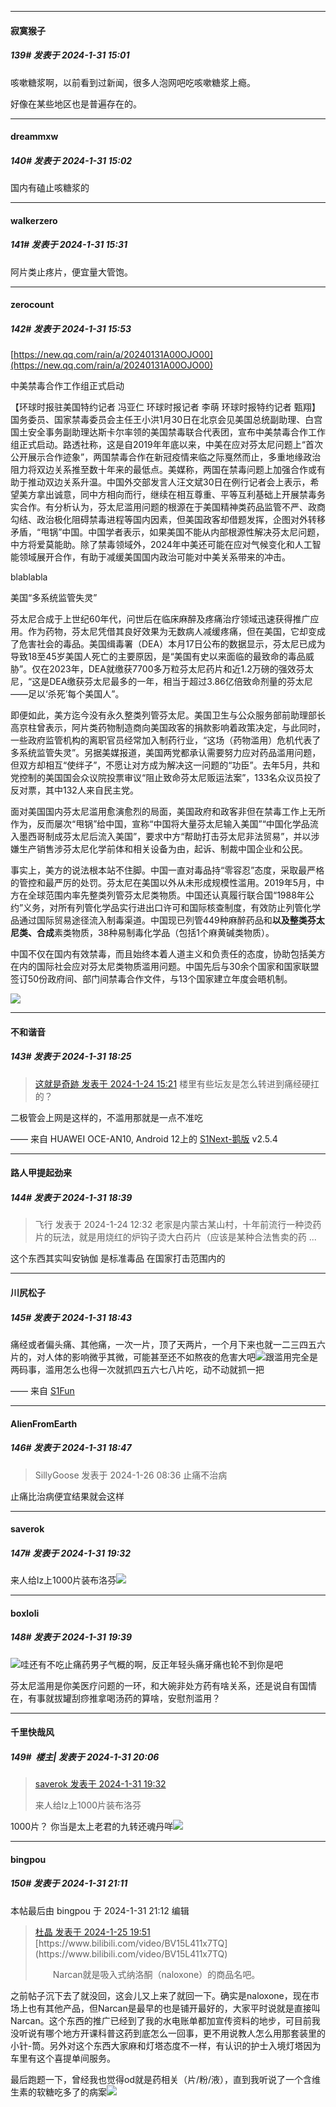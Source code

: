 
*****

####  寂寞猴子  
##### 139#       发表于 2024-1-31 15:01

咳嗽糖浆啊，以前看到过新闻，很多人泡网吧吃咳嗽糖浆上瘾。

好像在某些地区也是普遍存在的。

*****

####  dreammxw  
##### 140#       发表于 2024-1-31 15:02

国内有磕止咳糖浆的


*****

####  walkerzero  
##### 141#       发表于 2024-1-31 15:31

阿片类止疼片，便宜量大管饱。


*****

####  zerocount  
##### 142#       发表于 2024-1-31 15:53

[https://new.qq.com/rain/a/20240131A00OJO00](https://new.qq.com/rain/a/20240131A00OJO00)

中美禁毒合作工作组正式启动

【环球时报驻美国特约记者 冯亚仁 环球时报记者 李萌 环球时报特约记者 甄翔】国务委员、国家禁毒委员会主任王小洪1月30日在北京会见美国总统副助理、白宫国土安全事务副助理达斯卡尔率领的美国禁毒联合代表团，宣布中美禁毒合作工作组正式启动。路透社称，这是自2019年年底以来，中美在应对芬太尼问题上“首次公开展示合作迹象”，两国禁毒合作在新冠疫情来临之际戛然而止，多重地缘政治阻力将双边关系推至数十年来的最低点。美媒称，两国在禁毒问题上加强合作或有助于推动双边关系升温。中国外交部发言人汪文斌30日在例行记者会上表示，希望美方拿出诚意，同中方相向而行，继续在相互尊重、平等互利基础上开展禁毒务实合作。有分析认为，芬太尼滥用问题的根源在于美国精神类药品监管不严、政商勾结、政治极化阻碍禁毒进程等国内因素，但美国政客却借题发挥，企图对外转移矛盾，“甩锅”中国。中国学者表示，如果美国不能从内部根源性解决芬太尼问题，中方将爱莫能助。除了禁毒领域外，2024年中美还可能在应对气候变化和人工智能领域展开合作，有助于减缓美国国内政治可能对中美关系带来的冲击。

blablabla

美国“多系统监管失灵”

芬太尼合成于上世纪60年代，问世后在临床麻醉及疼痛治疗领域迅速获得推广应用。作为药物，芬太尼凭借其良好效果为无数病人减缓疼痛，但在美国，它却变成了危害社会的毒品。美国缉毒署（DEA）本月17日公布的数据显示，芬太尼已成为导致18至45岁美国人死亡的主要原因，是“美国有史以来面临的最致命的毒品威胁”。仅在2023年，DEA就缴获7700多万粒芬太尼药片和近1.2万磅的强效芬太尼，“这是DEA缴获芬太尼最多的一年，相当于超过3.86亿倍致命剂量的芬太尼——足以‘杀死’每个美国人”。

即便如此，美方迄今没有永久整类列管芬太尼。美国卫生与公众服务部前助理部长高京柱曾表示，阿片类药物制造商向美国政客的捐款影响着政策决定，与此同时，一些政府监管机构的离职官员经常加入制药行业，“这场（药物滥用）危机代表了多系统监管失灵”。另据美媒报道，美国两党都承认需要努力应对药品滥用问题，但双方却相互“使绊子”，不愿让对方成为解决这一问题的“功臣”。去年5月，共和党控制的美国国会众议院投票审议“阻止致命芬太尼贩运法案”，133名众议员投了反对票，其中132人来自民主党。

面对美国国内芬太尼滥用愈演愈烈的局面，美国政府和政客非但在禁毒工作上无所作为，反而屡次“甩锅”给中国，宣称“中国将大量芬太尼输入美国”“中国化学品流入墨西哥制成芬太尼后流入美国”，要求中方“帮助打击芬太尼非法贸易”，并以涉嫌生产销售涉芬太尼化学前体和相关设备为由，起诉、制裁中国企业和公民。

事实上，美方的说法根本站不住脚。中国一直对毒品持“零容忍”态度，采取最严格的管控和最严厉的处罚。芬太尼在美国以外从未形成规模性滥用。2019年5月，中方在全球范围内率先整类列管芬太尼类物质。中国还认真履行联合国“1988年公约”义务，对所有列管化学品实行进出口许可和国际核查制度，有效防止列管化学品通过国际贸易途径流入制毒渠道。中国现已列管449种麻醉药品和**以及整类芬太尼类、合成**素类物质，38种易制毒化学品（包括1个麻黄碱类物质）。

中国不仅在国内有效禁毒，而且始终本着人道主义和负责任的态度，协助包括美方在内的国际社会应对芬太尼类物质滥用问题。中国先后与30余个国家和国家联盟签订50份政府间、部门间禁毒合作文件，与13个国家建立年度会晤机制。

<img src="https://static.saraba1st.com/image/smiley/face2017/050.png" referrerpolicy="no-referrer">


*****

####  不和谐音  
##### 143#       发表于 2024-1-31 18:25

<blockquote><a href="httphttps://bbs.saraba1st.com/2b/forum.php?mod=redirect&amp;goto=findpost&amp;pid=63759047&amp;ptid=2169258" target="_blank">这就是奇跡 发表于 2024-1-24 15:21</a>
楼里有些坛友是怎么转进到痛经硬扛的？</blockquote>
二极管会上网是这样的，不滥用那就是一点不准吃

—— 来自 HUAWEI OCE-AN10, Android 12上的 [S1Next-鹅版](https://github.com/ykrank/S1-Next/releases) v2.5.4


*****

####  路人甲提起劲来  
##### 144#       发表于 2024-1-31 18:39

<blockquote>飞行 发表于 2024-1-24 12:32
老家是内蒙古某山村，十年前流行一种烫药片的玩法，就是用烧红的炉钩子烫大白药片（应该是某种合法售卖的药 ...</blockquote>
这个东西其实叫安钠伽 是标准毒品 在国家打击范围内的


*****

####  川尻松子  
##### 145#       发表于 2024-1-31 18:43

痛经或者偏头痛、其他痛，一次一片，顶了天两片，一个月下来也就一二三四五六片的，对人体的影响微乎其微，可能甚至还不如熬夜的危害大吧<img src="https://static.saraba1st.com/image/smiley/face2017/006.png" referrerpolicy="no-referrer">跟滥用完全是两码事，滥用怎么也得一次就抓四五六七八片吃，动不动就抓一把

—— 来自 [S1Fun](https://s1fun.koalcat.com)

*****

####  AlienFromEarth  
##### 146#       发表于 2024-1-31 18:47

<blockquote>SillyGoose 发表于 2024-1-26 08:36
止痛不治病</blockquote>
止痛比治病便宜结果就会这样


*****

####  saverok  
##### 147#       发表于 2024-1-31 19:32

来人给lz上1000片装布洛芬<img src="https://static.saraba1st.com/image/smiley/face2017/049.png" referrerpolicy="no-referrer">


*****

####  boxloli  
##### 148#       发表于 2024-1-31 19:39

<img src="https://static.saraba1st.com/image/smiley/face2017/067.png" referrerpolicy="no-referrer">哇还有不吃止痛药男子气概的啊，反正年轻头痛牙痛也轮不到你是吧

芬太尼滥用是你美医疗问题的一环，和大碗非处方药有啥关系，还是说自有国情在，有事就拔罐刮痧推拿喝汤药的算啥，安慰剂滥用？


*****

####  千里快哉风  
##### 149#         楼主| 发表于 2024-1-31 20:06

<blockquote><a href="httphttps://bbs.saraba1st.com/2b/forum.php?mod=redirect&amp;goto=findpost&amp;pid=63843841&amp;ptid=2169258" target="_blank">saverok 发表于 2024-1-31 19:32</a>

来人给lz上1000片装布洛芬</blockquote>
1000片？ 你当是太上老君的九转还魂丹咩<img src="https://static.saraba1st.com/image/smiley/face2017/053.png" referrerpolicy="no-referrer">


*****

####  bingpou  
##### 150#       发表于 2024-1-31 21:11

 本帖最后由 bingpou 于 2024-1-31 21:12 编辑 
<blockquote><a href="httphttps://bbs.saraba1st.com/2b/forum.php?mod=redirect&amp;goto=findpost&amp;pid=63774790&amp;ptid=2169258" target="_blank">杜晶 发表于 2024-1-25 19:51</a>
[https://www.bilibili.com/video/BV15L411x7TQ](https://www.bilibili.com/video/BV15L411x7TQ)

　　Narcan就是吸入式纳洛酮（naloxone）的商品名吧。</blockquote>
之前帖子沉下去了就没回，这会儿又上来了就回一下。确实是naloxone，现在市场上也有其他产品，但Narcan是最早的也是铺开最好的，大家平时说就是直接叫Narcan。这个东西的推广已经到了我的水电账单都加宣传资料的地步，可目前我没听说有哪个地方开课科普这药到底怎么一回事，更不用说教人怎么用那套装里的小针-筒。另外对这个东西大家麻和灯塔态度不一样，有认识的护士入境灯塔因为车里有这个喜提单间服务。

最后跑题一下，曾经我也觉得od就是药相关（片/粉/液），直到我听说了一个含维生素的软糖吃多了的病案<img src="https://static.saraba1st.com/image/smiley/face2017/068.png" referrerpolicy="no-referrer">

